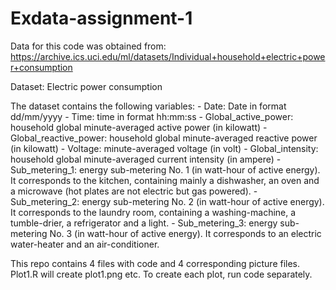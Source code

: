 # Exdata-assignment-1

Data for this code was obtained from:
https://archive.ics.uci.edu/ml/datasets/Individual+household+electric+power+consumption

Dataset: Electric power consumption

The dataset contains the following variables:
    - Date: Date in format dd/mm/yyyy
    - Time: time in format hh:mm:ss
    - Global_active_power: household global minute-averaged active power (in kilowatt)
    - Global_reactive_power: household global minute-averaged reactive power (in kilowatt)
    - Voltage: minute-averaged voltage (in volt)
    - Global_intensity: household global minute-averaged current intensity (in ampere)
    - Sub_metering_1: energy sub-metering No. 1 (in watt-hour of active energy). It corresponds to the kitchen, containing mainly a dishwasher, an oven and a microwave (hot plates are not electric but gas powered).
    - Sub_metering_2: energy sub-metering No. 2 (in watt-hour of active energy). It corresponds to the laundry room, containing a washing-machine, a tumble-drier, a refrigerator and a light.
    - Sub_metering_3: energy sub-metering No. 3 (in watt-hour of active energy). It corresponds to an electric water-heater and an air-conditioner.

This repo contains 4 files with code and 4 corresponding picture files.
Plot1.R will create plot1.png etc.
To create each plot, run code separately.
